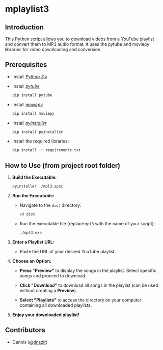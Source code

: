 # mplaylist3

## Introduction

This Python script allows you to download videos from a YouTube playlist and convert them to MP3 audio format. It uses the pytube and moviepy libraries for video downloading and conversion.

## Prerequisites

- Install [*Python 3.x*](https://www.python.org/downloads/)
- Install [*pytube*](https://pypi.org/project/pytube/)
    ```bash
    pip install pytube
    ```
- Install [*moviepy*](https://pypi.org/project/moviepy/)
    ```bash
    pip install moviepy
    ```

- Install [*pyinstaller*](https://pypi.org/project/pyinstaller/)
    ```bash
    pip install pyinstaller
    ```

- Install the required libraries:

    ```bash
    pip install -r requirements.txt
    ```

## How to Use (from project root folder)

1. **Build the Executable:**

    ```bash
    pyinstaller ./mpl3.spec
    ```

2. **Run the Executable:**

   - Navigate to the `dist` directory:

     ```bash
     cd dist
     ```

   - Run the executable file (replace `mpl3` with the name of your script):

     ```bash
     ./mpl3.exe
     ```

3. **Enter a Playlist URL:**

   - Paste the URL of your desired YouTube playlist.

4. **Choose an Option:**

   - **Press "Preview"** to display the songs in the playlist. Select specific songs and proceed to download.

   - **Click "Download"** to download all songs in the playlist (can be used without creating a **Preview**).

   - **Select "Playlists"** to access the directory on your computer containing all downloaded playlists.

5. **Enjoy your downloaded playlist!**

## Contributors

- Dennis ([@dnszlr](https://github.com/dnszlr))